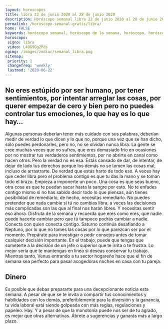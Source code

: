 ```yaml
---
layout: horoscopos
title: libra 22 de junio 2020 al 28 de junio 2020 
description: Horóscopo semanal libra 22 de junio 2020 al 28 de junio 2020. No eres estúpido por ser humano, por tener sentimientos, por intentar arreglar las cosas, por querer empezar de cero y bien pero no puedes controlar tus emociones, lo que hay es lo que hay…
permalink: /horoscopo-semanal-gratis/libra/
home: FALSE
keywords: horóscopo semanal, horóscopo de la semana, horóscopo, horóscopo gratis,horóscopos, horóscopo esperanza gracia, horoscopos libra la semana, horóscopos gratis, Tarot, Astrologia, Zodíaco, libra, horoscopo gratis, semanal
horoscopo:
 signo: libra
 video: L4OG9Og2Pds
ogimg: /images/zodiac/semanal_libra.png
sitemap:
 priority: 1
 changefreq: 'weekly'
 lastmod: '2020-06-22'
---
```




## No eres estúpido por ser humano, por tener sentimientos, por intentar arreglar las cosas, por querer empezar de cero y bien pero no puedes controlar tus emociones, lo que hay es lo que hay…

Algunas personas deberían tener más cuidado con sus palabras, deberían medir de verdad lo que dicen y lo que no, porque una vez que se han dicho, sólo puedes perdonarles, pero no, no se olvidan nunca libra. La gente se cree muchas veces que no sufres, que eres demasiado frío en ocasiones por no mostrar tus verdaderos sentimientos, por no abrirte en canal como hacen otros. Pero la verdad no es esa. Estás cansado de dar, de intentar, de dejar de lado tus derechos porque los demás no se tomen las cosas mal, incluso de arrastrarte. De verdad que estás harto de todo eso. A veces hay que ceder libra pero el problema contigo es que tu das la mano y se toman todo el brazo. Empieza a imponerte un poco. Una cosa es que seas bueno, otra cosa es que te puedan sacar hasta la sangre por esto. No te enfades contigo mismo si no has sabido decir todo lo que piensas, aún tienes posibilidad de remediarlo, de hecho, necesitas remediarlo. No puedes pretender que nada cambie si tú no cambias libra, a veces las decisiones más complicadas son las que al final nos harán libres. Y necesitas sentir eso ahora. Disfruta de la semana y recuerda que eres como eres, que nadie puede hacerte cambiar pero que tú tampoco podrás cambiar a nadie. Conecta con quien conecta contigo. Saturno continúa desafiando a Neptuno, por lo que no tomes las cosas por lo que parezcan ser por el momento. Prepárate para investigar o pedir consejos antes de tomar cualquier decisión importante. En el trabajo, puede que tengas que someterte a la decisión de un jefe o superior que te irrita o te frustra. Lo mejor sería que te mantengas en línea si deseas conservar tu trabajo. Mientras tanto, Venus entrando a tu sector hogareño hace que el fin de semana sea perfecto para pasar acogedoras noches en casa con tu pareja.

## Dinero

Es posible que debas prepararte para una decepcionante noticia esta semana. A pesar de que se te invita a compartir tus conocimientos y habilidades con los demás, preferiblemente para la diversión y la ganancia, tu vida laboral está siendo golpeada con más reglas, regulaciones y papeleo. Hay. Y a pesar de que la monotonía puede  nos ser de tu agrado, es mejor que otras alternativas. Ábrete a sugerencias y ganarás más a largo plazo.

